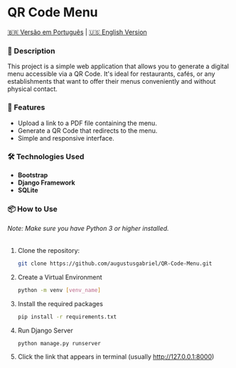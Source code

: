 # QR Code Menu

[🇧🇷 Versão em Português](README.md) | [🇺🇸 English Version](README-ENG.md)

### 📌 Description

This project is a simple web application that allows you to generate a digital menu accessible via a QR Code. It's ideal for restaurants, cafés, or any establishments that want to offer their menus conveniently and without physical contact.

### 🚀 Features

- Upload a link to a PDF file containing the menu.
- Generate a QR Code that redirects to the menu.
- Simple and responsive interface.

### 🛠️ Technologies Used

- **Bootstrap**  
- **Django Framework**  
- **SQLite**

### 📦 How to Use

###### Note: Make sure you have Python 3 or higher installed.

1. Clone the repository:
   ```bash
   git clone https://github.com/augustusgabriel/QR-Code-Menu.git
2. Create a Virtual Environment
    ```bash
    python -m venv [venv_name]
3. Install the required packages
    ```bash
    pip install -r requirements.txt
4. Run Django Server
    ```bash
    python manage.py runserver
5. Click the link that appears in terminal (usually http://127.0.0.1:8000)